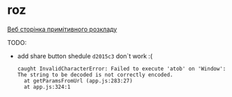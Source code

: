 # roz

[Веб сторінка примітивного розкладу](https://bogd-an.github.io/roz/index.html)

TODO:
* add share button shedule `d2015c3` don`t work :(
  ```
  caught InvalidCharacterError: Failed to execute 'atob' on 'Window': The string to be decoded is not correctly encoded.
    at getParamsFromUrl (app.js:283:27)
    at app.js:324:1
  ```
